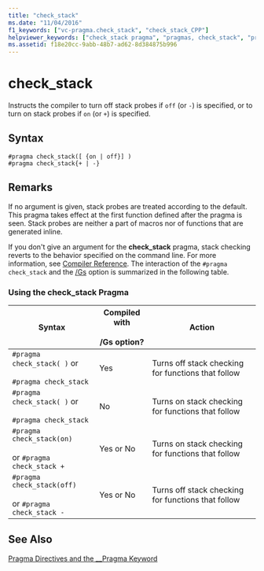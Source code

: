 ```yaml
---
title: "check_stack"
ms.date: "11/04/2016"
f1_keywords: ["vc-pragma.check_stack", "check_stack_CPP"]
helpviewer_keywords: ["check_stack pragma", "pragmas, check_stack", "pragmas, check_stack usage table"]
ms.assetid: f18e20cc-9abb-48b7-ad62-8d384875b996
---
```

# check_stack
Instructs the compiler to turn off stack probes if `off` (or `-`) is specified, or to turn on stack probes if `on` (or `+`) is specified.

## Syntax

```
#pragma check_stack([ {on | off}] )
#pragma check_stack{+ | -}
```

## Remarks

If no argument is given, stack probes are treated according to the default. This pragma takes effect at the first function defined after the pragma is seen. Stack probes are neither a part of macros nor of functions that are generated inline.

If you don't give an argument for the **check_stack** pragma, stack checking reverts to the behavior specified on the command line. For more information, see [Compiler Reference](../build/reference/compiler-options.md). The interaction of the `#pragma check_stack` and the [/Gs](../build/reference/gs-control-stack-checking-calls.md) option is summarized in the following table.

### Using the check_stack Pragma

|Syntax|Compiled with<br /><br /> /Gs option?|Action|
|------------|------------------------------------|------------|
|`#pragma check_stack( )` or<br /><br /> `#pragma check_stack`|Yes|Turns off stack checking for functions that follow|
|`#pragma check_stack( )` or<br /><br /> `#pragma check_stack`|No|Turns on stack checking for functions that follow|
|`#pragma check_stack(on)`<br /><br /> or `#pragma check_stack +`|Yes or No|Turns on stack checking for functions that follow|
|`#pragma check_stack(off)`<br /><br /> or `#pragma check_stack -`|Yes or No|Turns off stack checking for functions that follow|

## See Also

[Pragma Directives and the __Pragma Keyword](../preprocessor/pragma-directives-and-the-pragma-keyword.md)